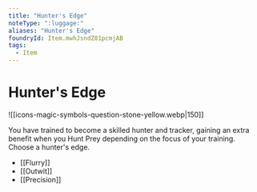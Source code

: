 ```yaml
---
title: "Hunter's Edge"
noteType: ":luggage:"
aliases: "Hunter's Edge"
foundryId: Item.mwhJsndZ81pcmjAB
tags:
  - Item
---
```


# Hunter's Edge
![[icons-magic-symbols-question-stone-yellow.webp|150]]

You have trained to become a skilled hunter and tracker, gaining an extra benefit when you Hunt Prey depending on the focus of your training. Choose a hunter's edge.

*   [[Flurry]]
*   [[Outwit]]
*   [[Precision]]
